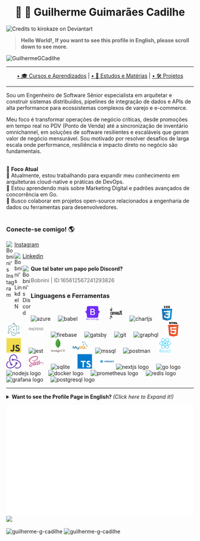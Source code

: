 <h1 align="center"> 🎲 👑 Guilherme Guimarães Cadilhe </h1>

![Credits to kirokaze on Deviantart](https://images-wixmp-ed30a86b8c4ca887773594c2.wixmp.com/f/12cbe8a4-f55c-4b40-85bb-d8e1405e7b84/datjp1z-fc3069a4-9ffc-40d0-861b-a53e6a267634.gif?token=eyJ0eXAiOiJKV1QiLCJhbGciOiJIUzI1NiJ9.eyJzdWIiOiJ1cm46YXBwOiIsImlzcyI6InVybjphcHA6Iiwib2JqIjpbW3sicGF0aCI6IlwvZlwvMTJjYmU4YTQtZjU1Yy00YjQwLTg1YmItZDhlMTQwNWU3Yjg0XC9kYXRqcDF6LWZjMzA2OWE0LTlmZmMtNDBkMC04NjFiLWE1M2U2YTI2NzYzNC5naWYifV1dLCJhdWQiOlsidXJuOnNlcnZpY2U6ZmlsZS5kb3dubG9hZCJdfQ.EhZ4RizC9z6297iq2CQG7W1pWlGvBUG3fKjQtGVIImQ)

>**Hello World!, If you want to see this profile in English, please scroll down to see more.**

<p align="left"> <img src="https://komarev.com/ghpvc/?username=guilherme-g-cadilhe&label=Profile%20views&color=0e75b6&style=flat" alt="GuilhermeGCadilhe" /> </p>

---
<p align="center">
  <a href="https://github.com/Guilherme-G-Cadilhe/Cursos">• 🎓 Cursos e Aprendizados</a> |
    <a href="https://github.com/Guilherme-G-Cadilhe/Estudos-Materias">• 📘 Estudos e Matérias</a> |
   <a href="https://github.com/Guilherme-G-Cadilhe/Projetos">• 🛠️ Projetos</a> 
</p>

---

Sou um Engenheiro de Software Sênior especialista em arquitetar e construir sistemas distribuídos, pipelines de integração de dados e APIs de alta performance para ecossistemas complexos de varejo e e-commerce.<br/>

Meu foco é transformar operações de negócio críticas, desde promoções em tempo real no PDV (Ponto de Venda) até a sincronização de inventário omnichannel, em soluções de software resilientes e escaláveis que geram valor de negócio mensurável. Sou motivado por resolver desafios de larga escala onde performance, resiliência e impacto direto no negócio são fundamentais.<br/><br/>

🚀 **Foco Atual**<br/>
🔭 Atualmente, estou trabalhando para expandir meu conhecimento em arquiteturas cloud-native e práticas de DevOps.<br/>
🌱 Estou aprendendo mais sobre Marketing Digital e padrões avançados de concorrência em Go.<br/>
👯 Busco colaborar em projetos open-source relacionados a engenharia de dados ou ferramentas para desenvolvedores.<br/>
<br/>

### Conecte-se comigo! 🌎
<a><img align="left" alt="Bobnini's Instagram" width="22px" src="https://cdn.jsdelivr.net/npm/simple-icons@v3/icons/instagram.svg" />
</a><a href="https://instagram.com/guicadilhe">Instagram</a>
<br/>

<a><img align="left" alt="Bobnini's LinkdeIN" width="22px" src="https://cdn.jsdelivr.net/npm/simple-icons@v3/icons/linkedin.svg" />
</a><a href="https://br.linkedin.com/in/guilhermecadilhe">Linkedin </a>
<br/>  <br/> 
<a> <img align="left" alt="Bobnini's Discord" width="22px" src="https://cdn.jsdelivr.net/npm/simple-icons@v3/icons/discord.svg" /> </a> **Que tal bater um papo pelo Discord?** 
>Bobnini | ID:165612567241293826

### Linguagens e Ferramentas

  <p align="left">
<img src="https://www.vectorlogo.zone/logos/microsoft_azure/microsoft_azure-icon.svg" alt="azure" width="40" height="40"/>
    <img width="12" />
<img src="https://www.vectorlogo.zone/logos/babeljs/babeljs-icon.svg" alt="babel" width="40" height="40"/>
    <img width="12" />
<img src="https://raw.githubusercontent.com/devicons/devicon/master/icons/bootstrap/bootstrap-plain-wordmark.svg" alt="bootstrap" width="40" height="40"/>
    <img width="12" />
<img src="https://raw.githubusercontent.com/Hardik0307/Hardik0307/master/assets/canvasjs-charts.svg" alt="canvasjs" width="40" height="40"/>
    <img width="12" />
<img src="https://www.chartjs.org/media/logo-title.svg" alt="chartjs" width="40" height="40"/>
    <img width="12" />
<img src="https://raw.githubusercontent.com/devicons/devicon/master/icons/css3/css3-original-wordmark.svg" alt="css3" width="40" height="40"/>
    <img width="12" />
<img src="https://raw.githubusercontent.com/devicons/devicon/master/icons/electron/electron-original.svg" alt="electron" width="40" height="40"/>
    <img width="12" />
<img src="https://raw.githubusercontent.com/devicons/devicon/master/icons/express/express-original-wordmark.svg" alt="express" width="40" height="40"/>
    <img width="12" />
<img src="https://www.vectorlogo.zone/logos/firebase/firebase-icon.svg" alt="firebase" width="40" height="40"/>
    <img width="12" />
<img src="https://www.vectorlogo.zone/logos/gatsbyjs/gatsbyjs-icon.svg" alt="gatsby" width="40" height="40"/>
    <img width="12" />
<img src="https://www.vectorlogo.zone/logos/git-scm/git-scm-icon.svg" alt="git" width="40" height="40"/>
    <img width="12" />
<img src="https://www.vectorlogo.zone/logos/graphql/graphql-icon.svg" alt="graphql" width="40" height="40"/>
    <img width="12" />
<img src="https://raw.githubusercontent.com/devicons/devicon/master/icons/html5/html5-original-wordmark.svg" alt="html5" width="40" height="40"/>
    <img width="12" />
<img src="https://raw.githubusercontent.com/devicons/devicon/master/icons/javascript/javascript-original.svg" alt="javascript" width="40" height="40"/>
    <img width="12" />
<img src="https://www.vectorlogo.zone/logos/jestjsio/jestjsio-icon.svg" alt="jest" width="40" height="40"/>
    <img width="12" />
<img src="https://raw.githubusercontent.com/devicons/devicon/master/icons/mongodb/mongodb-original-wordmark.svg" alt="mongodb" width="40" height="40"/>
    <img width="12" />
<img src="https://raw.githubusercontent.com/devicons/devicon/master/icons/mysql/mysql-original-wordmark.svg" alt="mysql" width="40" height="40"/>
    <img width="12" />
<img src="https://www.svgrepo.com/show/303229/microsoft-sql-server-logo.svg" alt="mssql" width="40" height="40"/>
    <img width="12" />
<img src="https://www.vectorlogo.zone/logos/getpostman/getpostman-icon.svg" alt="postman" width="40" height="40"/>
    <img width="12" />
<img src="https://raw.githubusercontent.com/devicons/devicon/master/icons/react/react-original-wordmark.svg" alt="react" width="40" height="40"/>
    <img width="12" />
<img src="https://raw.githubusercontent.com/devicons/devicon/master/icons/redux/redux-original.svg" alt="redux" width="40" height="40"/>
    <img width="12" />
<img src="https://raw.githubusercontent.com/devicons/devicon/master/icons/sass/sass-original.svg" alt="sass" width="40" height="40"/>
    <img width="12" />
<img src="https://www.vectorlogo.zone/logos/sqlite/sqlite-icon.svg" alt="sqlite" width="40" height="40"/>
    <img width="12" />
<img src="https://raw.githubusercontent.com/devicons/devicon/master/icons/typescript/typescript-original.svg" alt="typescript" width="40" height="40"/>
    <img width="12" />
<img src="https://raw.githubusercontent.com/devicons/devicon/d00d0969292a6569d45b06d3f350f463a0107b0d/icons/webpack/webpack-original-wordmark.svg" alt="webpack" width="40" height="40"/>
 <img src="https://cdn.jsdelivr.net/gh/devicons/devicon/icons/nextjs/nextjs-original.svg" height="40" alt="nextjs logo"  />
  <img width="12" />
  <img src="https://cdn.jsdelivr.net/gh/devicons/devicon/icons/go/go-original.svg" height="40" alt="go logo"  />
  <img width="12" />
  <img src="https://cdn.jsdelivr.net/gh/devicons/devicon/icons/nodejs/nodejs-original.svg" height="40" alt="nodejs logo"  />
  <img width="12" />
  <img src="https://cdn.jsdelivr.net/gh/devicons/devicon/icons/docker/docker-original.svg" height="40" alt="docker logo"  />
  <img width="12" />
  <img src="https://cdn.jsdelivr.net/gh/devicons/devicon/icons/prometheus/prometheus-original.svg" height="40" alt="prometheus logo"  />
  <img width="12" />
  <img src="https://cdn.jsdelivr.net/gh/devicons/devicon/icons/redis/redis-original.svg" height="40" alt="redis logo"  />
  <img width="12" />
  <img src="https://cdn.jsdelivr.net/gh/devicons/devicon/icons/grafana/grafana-original.svg" height="40" alt="grafana logo"  />
  <img width="12" />
  <img src="https://cdn.jsdelivr.net/gh/devicons/devicon/icons/postgresql/postgresql-original.svg" height="40" alt="postgresql logo"  /> 
</p>



---

<details>
  <summary> <b> Want to see the Profile Page in English? </b> <i>(Click here to Expand it!)</i> </summary>
  <br>
  
  
I am a Senior Software Engineer specializing in architecting and building distributed systems, data integration pipelines, and high-performance APIs for complex retail and e-commerce ecosystems.<br/>

My focus is on transforming critical business operations, from real-time promotions at the POS to omnichannel inventory synchronization, into resilient, scalable software solutions that drive measurable business value. I thrive on solving large-scale challenges where performance, resilience, and direct business impact are paramount.<br/><br/>


🚀 **Current Focus**<br/>
🔭 I’m currently working on expanding my knowledge in cloud-native architectures and DevOps practices.<br/>
🌱 I’m currently learning more about Digital Marketing and advanced concurrency patterns in Go.<br/>
👯 I’m looking to collaborate on open-source projects related to data engineering or developer tools.<br/>
<br/>

### Connect with me! 🌎
<a><img align="left" alt="Bobnini's Instagram" width="22px" src="https://cdn.jsdelivr.net/npm/simple-icons@v3/icons/instagram.svg" />
</a><a href="https://instagram.com/guicadilhe">Instagram</a>
<br/> <br/>
<a><img align="left" alt="Bobnini's LinkdeIN" width="22px" src="https://cdn.jsdelivr.net/npm/simple-icons@v3/icons/linkedin.svg" />
</a><a href="https://br.linkedin.com/in/guilhermecadilhe">Linkedin </a>
<br/>  <br/> 
<a> <img align="left" alt="Bobnini's Discord" width="22px" src="https://cdn.jsdelivr.net/npm/simple-icons@v3/icons/discord.svg" /> </a> **What about a chat on discord?** 
>Bobnini | ID:165612567241293826

### Languagues and Tools
 <p align="left">
<img src="https://www.vectorlogo.zone/logos/microsoft_azure/microsoft_azure-icon.svg" alt="azure" width="40" height="40"/>
    <img width="12" />
<img src="https://www.vectorlogo.zone/logos/babeljs/babeljs-icon.svg" alt="babel" width="40" height="40"/>
    <img width="12" />
<img src="https://raw.githubusercontent.com/devicons/devicon/master/icons/bootstrap/bootstrap-plain-wordmark.svg" alt="bootstrap" width="40" height="40"/>
    <img width="12" />
<img src="https://raw.githubusercontent.com/Hardik0307/Hardik0307/master/assets/canvasjs-charts.svg" alt="canvasjs" width="40" height="40"/>
    <img width="12" />
<img src="https://www.chartjs.org/media/logo-title.svg" alt="chartjs" width="40" height="40"/>
    <img width="12" />
<img src="https://raw.githubusercontent.com/devicons/devicon/master/icons/css3/css3-original-wordmark.svg" alt="css3" width="40" height="40"/>
    <img width="12" />
<img src="https://raw.githubusercontent.com/devicons/devicon/master/icons/electron/electron-original.svg" alt="electron" width="40" height="40"/>
    <img width="12" />
<img src="https://raw.githubusercontent.com/devicons/devicon/master/icons/express/express-original-wordmark.svg" alt="express" width="40" height="40"/>
    <img width="12" />
<img src="https://www.vectorlogo.zone/logos/firebase/firebase-icon.svg" alt="firebase" width="40" height="40"/>
    <img width="12" />
<img src="https://www.vectorlogo.zone/logos/gatsbyjs/gatsbyjs-icon.svg" alt="gatsby" width="40" height="40"/>
    <img width="12" />
<img src="https://www.vectorlogo.zone/logos/git-scm/git-scm-icon.svg" alt="git" width="40" height="40"/>
    <img width="12" />
<img src="https://www.vectorlogo.zone/logos/graphql/graphql-icon.svg" alt="graphql" width="40" height="40"/>
    <img width="12" />
<img src="https://raw.githubusercontent.com/devicons/devicon/master/icons/html5/html5-original-wordmark.svg" alt="html5" width="40" height="40"/>
    <img width="12" />
<img src="https://raw.githubusercontent.com/devicons/devicon/master/icons/javascript/javascript-original.svg" alt="javascript" width="40" height="40"/>
    <img width="12" />
<img src="https://www.vectorlogo.zone/logos/jestjsio/jestjsio-icon.svg" alt="jest" width="40" height="40"/>
    <img width="12" />
<img src="https://raw.githubusercontent.com/devicons/devicon/master/icons/mongodb/mongodb-original-wordmark.svg" alt="mongodb" width="40" height="40"/>
    <img width="12" />
<img src="https://raw.githubusercontent.com/devicons/devicon/master/icons/mysql/mysql-original-wordmark.svg" alt="mysql" width="40" height="40"/>
    <img width="12" />
<img src="https://www.svgrepo.com/show/303229/microsoft-sql-server-logo.svg" alt="mssql" width="40" height="40"/>
    <img width="12" />
<img src="https://www.vectorlogo.zone/logos/getpostman/getpostman-icon.svg" alt="postman" width="40" height="40"/>
    <img width="12" />
<img src="https://raw.githubusercontent.com/devicons/devicon/master/icons/react/react-original-wordmark.svg" alt="react" width="40" height="40"/>
    <img width="12" />
<img src="https://raw.githubusercontent.com/devicons/devicon/master/icons/redux/redux-original.svg" alt="redux" width="40" height="40"/>
    <img width="12" />
<img src="https://raw.githubusercontent.com/devicons/devicon/master/icons/sass/sass-original.svg" alt="sass" width="40" height="40"/>
    <img width="12" />
<img src="https://www.vectorlogo.zone/logos/sqlite/sqlite-icon.svg" alt="sqlite" width="40" height="40"/>
    <img width="12" />
<img src="https://raw.githubusercontent.com/devicons/devicon/master/icons/typescript/typescript-original.svg" alt="typescript" width="40" height="40"/>
    <img width="12" />
<img src="https://raw.githubusercontent.com/devicons/devicon/d00d0969292a6569d45b06d3f350f463a0107b0d/icons/webpack/webpack-original-wordmark.svg" alt="webpack" width="40" height="40"/>
 <img src="https://cdn.jsdelivr.net/gh/devicons/devicon/icons/nextjs/nextjs-original.svg" height="40" alt="nextjs logo"  />
  <img width="12" />
  <img src="https://cdn.jsdelivr.net/gh/devicons/devicon/icons/go/go-original.svg" height="40" alt="go logo"  />
  <img width="12" />
  <img src="https://cdn.jsdelivr.net/gh/devicons/devicon/icons/nodejs/nodejs-original.svg" height="40" alt="nodejs logo"  />
  <img width="12" />
  <img src="https://cdn.jsdelivr.net/gh/devicons/devicon/icons/docker/docker-original.svg" height="40" alt="docker logo"  />
  <img width="12" />
  <img src="https://cdn.jsdelivr.net/gh/devicons/devicon/icons/prometheus/prometheus-original.svg" height="40" alt="prometheus logo"  />
  <img width="12" />
  <img src="https://cdn.jsdelivr.net/gh/devicons/devicon/icons/redis/redis-original.svg" height="40" alt="redis logo"  />
  <img width="12" />
  <img src="https://cdn.jsdelivr.net/gh/devicons/devicon/icons/grafana/grafana-original.svg" height="40" alt="grafana logo"  />
  <img width="12" />
  <img src="https://cdn.jsdelivr.net/gh/devicons/devicon/icons/postgresql/postgresql-original.svg" height="40" alt="postgresql logo"  /> 
</p>
  </details>
  
<p>
 <img  src="https://github.com/Guilherme-G-Cadilhe/Github-Stats-Teste/blob/master/generated/overview.svg" />
  <img  src="https://github-readme-stats.vercel.app/api?username=Guilherme-G-Cadilhe&show_icons=true&theme=buefy" />
</p>
 
<p>
<img  src="https://github-readme-stats.vercel.app/api/top-langs/?username=guilherme-g-cadilhe&layout=compact&show_icons=true&theme=buefy&langs_count=10&exclude_repo=Github-Stats-Teste" alt="guilherme-g-cadilhe" />
<img  src="https://github-readme-streak-stats.herokuapp.com/?user=guilherme-g-cadilhe&" alt="guilherme-g-cadilhe" />
</p>






